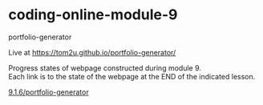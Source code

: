 # coding-online-module-9

portfolio-generator  

Live at https://tom2u.github.io/portfolio-generator/  

Progress states of webpage constructed during module 9.  
Each link is to the state of the webpage at the END of the indicated lesson.  

[9.1.6/portfolio-generator](https://tom2u.github.io/coding-online-module-9/9.1.6/portfolio-generator)  
